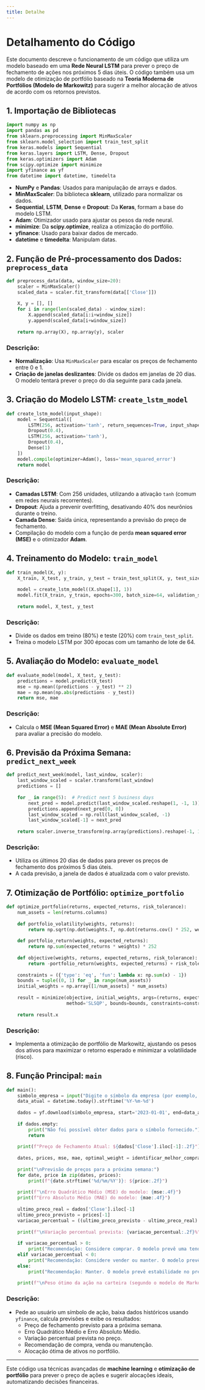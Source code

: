 ```yaml
---
title: Detalhe
---
```


# Detalhamento do Código

Este documento descreve o funcionamento de um código que utiliza um modelo baseado em uma **Rede Neural LSTM** para prever o preço de fechamento de ações nos próximos 5 dias úteis. O código também usa um modelo de otimização de portfólio baseado na **Teoria Moderna de Portfólios (Modelo de Markowitz)** para sugerir a melhor alocação de ativos de acordo com os retornos previstos.

## 1. Importação de Bibliotecas

```python
import numpy as np
import pandas as pd
from sklearn.preprocessing import MinMaxScaler
from sklearn.model_selection import train_test_split
from keras.models import Sequential
from keras.layers import LSTM, Dense, Dropout
from keras.optimizers import Adam
from scipy.optimize import minimize
import yfinance as yf
from datetime import datetime, timedelta
```

- **NumPy** e **Pandas**: Usados para manipulação de arrays e dados.
- **MinMaxScaler**: Da biblioteca **sklearn**, utilizado para normalizar os dados.
- **Sequential**, **LSTM**, **Dense** e **Dropout**: Da **Keras**, formam a base do modelo LSTM.
- **Adam**: Otimizador usado para ajustar os pesos da rede neural.
- **minimize**: Da **scipy.optimize**, realiza a otimização do portfólio.
- **yfinance**: Usado para baixar dados de mercado.
- **datetime** e **timedelta**: Manipulam datas.

## 2. Função de Pré-processamento dos Dados: `preprocess_data`

```python
def preprocess_data(data, window_size=20):
    scaler = MinMaxScaler()
    scaled_data = scaler.fit_transform(data[['Close']])
    
    X, y = [], []
    for i in range(len(scaled_data) - window_size):
        X.append(scaled_data[i:i+window_size])
        y.append(scaled_data[i+window_size])
    
    return np.array(X), np.array(y), scaler
```

### Descrição:
- **Normalização**: Usa `MinMaxScaler` para escalar os preços de fechamento entre 0 e 1.
- **Criação de janelas deslizantes**: Divide os dados em janelas de 20 dias. O modelo tentará prever o preço do dia seguinte para cada janela.

## 3. Criação do Modelo LSTM: `create_lstm_model`

```python
def create_lstm_model(input_shape):
    model = Sequential([
        LSTM(256, activation='tanh', return_sequences=True, input_shape=input_shape),
        Dropout(0.4),
        LSTM(256, activation='tanh'),
        Dropout(0.4),
        Dense(1)
    ])
    model.compile(optimizer=Adam(), loss='mean_squared_error')
    return model
```

### Descrição:
- **Camadas LSTM**: Com 256 unidades, utilizando a ativação `tanh` (comum em redes neurais recorrentes).
- **Dropout**: Ajuda a prevenir overfitting, desativando 40% dos neurônios durante o treino.
- **Camada Dense**: Saída única, representando a previsão do preço de fechamento.
- Compilação do modelo com a função de perda **mean squared error (MSE)** e o otimizador **Adam**.

## 4. Treinamento do Modelo: `train_model`

```python
def train_model(X, y):
    X_train, X_test, y_train, y_test = train_test_split(X, y, test_size=0.2, random_state=42)
    
    model = create_lstm_model((X.shape[1], 1))
    model.fit(X_train, y_train, epochs=300, batch_size=64, validation_split=0.2, verbose=0)
    
    return model, X_test, y_test
```

### Descrição:
- Divide os dados em treino (80%) e teste (20%) com `train_test_split`.
- Treina o modelo LSTM por 300 épocas com um tamanho de lote de 64.

## 5. Avaliação do Modelo: `evaluate_model`

```python
def evaluate_model(model, X_test, y_test):
    predictions = model.predict(X_test)
    mse = np.mean((predictions - y_test) ** 2)
    mae = np.mean(np.abs(predictions - y_test))
    return mse, mae
```

### Descrição:
- Calcula o **MSE (Mean Squared Error)** e **MAE (Mean Absolute Error)** para avaliar a precisão do modelo.

## 6. Previsão da Próxima Semana: `predict_next_week`

```python
def predict_next_week(model, last_window, scaler):
    last_window_scaled = scaler.transform(last_window)
    predictions = []
    
    for _ in range(5):  # Predict next 5 business days
        next_pred = model.predict(last_window_scaled.reshape(1, -1, 1))
        predictions.append(next_pred[0, 0])
        last_window_scaled = np.roll(last_window_scaled, -1)
        last_window_scaled[-1] = next_pred
    
    return scaler.inverse_transform(np.array(predictions).reshape(-1, 1))
```

### Descrição:
- Utiliza os últimos 20 dias de dados para prever os preços de fechamento dos próximos 5 dias úteis.
- A cada previsão, a janela de dados é atualizada com o valor previsto.

## 7. Otimização de Portfólio: `optimize_portfolio`

```python
def optimize_portfolio(returns, expected_returns, risk_tolerance):
    num_assets = len(returns.columns)
        
    def portfolio_volatility(weights, returns):
        return np.sqrt(np.dot(weights.T, np.dot(returns.cov() * 252, weights)))
    
    def portfolio_return(weights, expected_returns):
        return np.sum(expected_returns * weights) * 252
    
    def objective(weights, returns, expected_returns, risk_tolerance):
        return -portfolio_return(weights, expected_returns) + risk_tolerance * portfolio_volatility(weights, returns)
    
    constraints = ({'type': 'eq', 'fun': lambda x: np.sum(x) - 1})
    bounds = tuple((0, 1) for _ in range(num_assets))
    initial_weights = np.array([1/num_assets] * num_assets)
    
    result = minimize(objective, initial_weights, args=(returns, expected_returns, risk_tolerance),
                      method='SLSQP', bounds=bounds, constraints=constraints)
    
    return result.x
```

### Descrição:
- Implementa a otimização de portfólio de Markowitz, ajustando os pesos dos ativos para maximizar o retorno esperado e minimizar a volatilidade (risco).

## 8. Função Principal: `main`

```python
def main():
    simbolo_empresa = input("Digite o símbolo da empresa (por exemplo, AAPL para Apple Inc.): ")
    data_atual = datetime.today().strftime('%Y-%m-%d')
    
    dados = yf.download(simbolo_empresa, start='2023-01-01', end=data_atual)
    
    if dados.empty:
        print("Não foi possível obter dados para o símbolo fornecido.")
        return
    
    print(f"Preço de Fechamento Atual: ${dados['Close'].iloc[-1]:.2f}")
    
    dates, prices, mse, mae, optimal_weight = identificar_melhor_compra(dados)
    
    print("\nPrevisão de preços para a próxima semana:")
    for date, price in zip(dates, prices):
        print(f"{date.strftime('%d/%m/%Y')}: ${price:.2f}")
    
    print(f"\nErro Quadrático Médio (MSE) do modelo: {mse:.4f}")
    print(f"Erro Absoluto Médio (MAE) do modelo: {mae:.4f}")
    
    ultimo_preco_real = dados['Close'].iloc[-1]
    ultimo_preco_previsto = prices[-1]
    variacao_percentual = ((ultimo_preco_previsto - ultimo_preco_real) / ultimo_preco_real) * 100
    
    print(f"\nVariação percentual prevista: {variacao_percentual:.2f}%")
    
    if variacao_percentual > 0:
        print("Recomendação: Considere comprar. O modelo prevê uma tendência de alta.")
    elif variacao_percentual < 0:
        print("Recomendação: Considere vender ou manter. O modelo prevê uma tendência de baixa.")
    else:
        print("Recomendação: Manter. O modelo prevê estabilidade no preço.")
    
    print(f"\nPeso ótimo da ação na carteira (segundo o modelo de Markowitz): {optimal_weight:.2%}")
```

### Descrição:
- Pede ao usuário um símbolo de ação, baixa dados históricos usando `yfinance`, calcula previsões e exibe os resultados:
  - Preço de fechamento previsto para a próxima semana.
  - Erro Quadrático Médio e Erro Absoluto Médio.
  - Variação percentual prevista no preço.
  - Recomendação de compra, venda ou manutenção.
  - Alocação ótima de ativos no portfólio.

---

Este código usa técnicas avançadas de **machine learning** e **otimização de portfólio** para prever o preço de ações e sugerir alocações ideais, automatizando decisões financeiras.